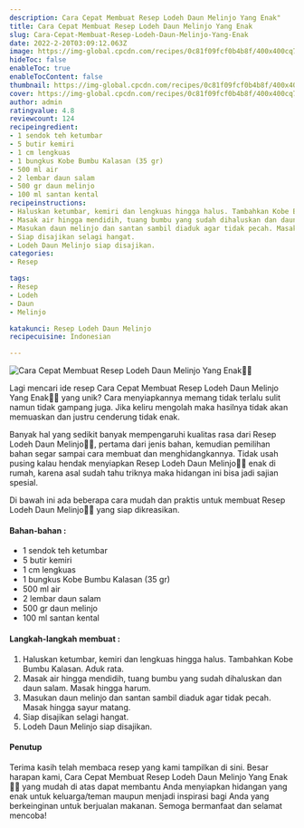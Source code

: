 ```yaml
---
description: Cara Cepat Membuat Resep Lodeh Daun Melinjo Yang Enak"
title: Cara Cepat Membuat Resep Lodeh Daun Melinjo Yang Enak
slug: Cara-Cepat-Membuat-Resep-Lodeh-Daun-Melinjo-Yang-Enak
date: 2022-2-20T03:09:12.063Z
image: https://img-global.cpcdn.com/recipes/0c81f09fcf0b4b8f/400x400cq70/photo.jpg
hideToc: false
enableToc: true
enableTocContent: false
thumbnail: https://img-global.cpcdn.com/recipes/0c81f09fcf0b4b8f/400x400cq70/photo.jpg
cover: https://img-global.cpcdn.com/recipes/0c81f09fcf0b4b8f/400x400cq70/photo.jpg
author: admin
ratingvalue: 4.8
reviewcount: 124
recipeingredient:
- 1 sendok teh ketumbar
- 5 butir kemiri
- 1 cm lengkuas
- 1 bungkus Kobe Bumbu Kalasan (35 gr)
- 500 ml air
- 2 lembar daun salam
- 500 gr daun melinjo
- 100 ml santan kental
recipeinstructions:
- Haluskan ketumbar, kemiri dan lengkuas hingga halus. Tambahkan Kobe Bumbu Kalasan. Aduk rata.
- Masak air hingga mendidih, tuang bumbu yang sudah dihaluskan dan daun salam. Masak hingga harum.
- Masukan daun melinjo dan santan sambil diaduk agar tidak pecah. Masak hingga sayur matang.
- Siap disajikan selagi hangat.
- Lodeh Daun Melinjo siap disajikan.
categories:
- Resep

tags:
- Resep
- Lodeh
- Daun
- Melinjo

katakunci: Resep Lodeh Daun Melinjo
recipecuisine: Indonesian

---
```


![Cara Cepat Membuat Resep Lodeh Daun Melinjo Yang Enak👩‍🍳](https://img-global.cpcdn.com/recipes/0c81f09fcf0b4b8f/400x400cq70/photo.jpg)

Lagi mencari ide resep Cara Cepat Membuat Resep Lodeh Daun Melinjo Yang Enak👩‍🍳 yang unik? Cara menyiapkannya memang tidak terlalu sulit namun tidak gampang juga. Jika keliru mengolah maka hasilnya tidak akan memuaskan dan justru cenderung tidak enak.

Banyak hal yang sedikit banyak mempengaruhi kualitas rasa dari Resep Lodeh Daun Melinjo👩‍🍳, pertama dari jenis bahan, kemudian pemilihan bahan segar sampai cara membuat dan menghidangkannya. Tidak usah pusing kalau hendak menyiapkan Resep Lodeh Daun Melinjo👩‍🍳 enak di rumah, karena asal sudah tahu triknya maka hidangan ini bisa jadi sajian spesial.

Di bawah ini ada beberapa cara mudah dan praktis untuk membuat Resep Lodeh Daun Melinjo👩‍🍳 yang siap dikreasikan.

<!--inarticleads1-->

#### Bahan-bahan :

- 1 sendok teh ketumbar
- 5 butir kemiri
- 1 cm lengkuas
- 1 bungkus Kobe Bumbu Kalasan (35 gr)
- 500 ml air
- 2 lembar daun salam
- 500 gr daun melinjo
- 100 ml santan kental

<!--inarticleads2-->

#### Langkah-langkah membuat :

1. Haluskan ketumbar, kemiri dan lengkuas hingga halus. Tambahkan Kobe Bumbu Kalasan. Aduk rata.
1. Masak air hingga mendidih, tuang bumbu yang sudah dihaluskan dan daun salam. Masak hingga harum.
1. Masukan daun melinjo dan santan sambil diaduk agar tidak pecah. Masak hingga sayur matang.
1. Siap disajikan selagi hangat.
1. Lodeh Daun Melinjo siap disajikan.

#### Penutup

Terima kasih telah membaca resep yang kami tampilkan di sini. Besar harapan kami, Cara Cepat Membuat Resep Lodeh Daun Melinjo Yang Enak👩‍🍳 yang mudah di atas dapat membantu Anda menyiapkan hidangan yang enak untuk keluarga/teman maupun menjadi inspirasi bagi Anda yang berkeinginan untuk berjualan makanan. Semoga bermanfaat dan selamat mencoba!
